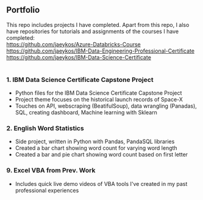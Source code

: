 ## Portfolio

This repo includes projects I have completed. 
Apart from this repo, I also have repositories for tutorials and assignments of the courses I have completed:  <br />
https://github.com/jaeykos/Azure-Databricks-Course  <br />
https://github.com/jaeykos/IBM-Data-Engineering-Professional-Certificate  <br />
https://github.com/jaeykos/IBM-Data-Science-Certificate  <br />  <br />

### 1. IBM Data Science Certificate Capstone Project
   - Python files for the IBM Data Science Certificate Capstone Project
   - Project theme focuses on the historical launch records of Space-X
   - Touches on API, webscraping (BeatifulSoup), data wrangling (Panadas), SQL, creating dashboard, Machine learning with Sklearn
   
### 2. English Word Statistics 
   - Side project, written in Python with Pandas, PandaSQL libraries
   - Created a bar chart showing word count for varying word length
   - Created a bar and pie chart showing word count based on first letter
   
### 9. Excel VBA from Prev. Work
   - Includes quick live demo videos of VBA tools I've created in my past professional experiences

